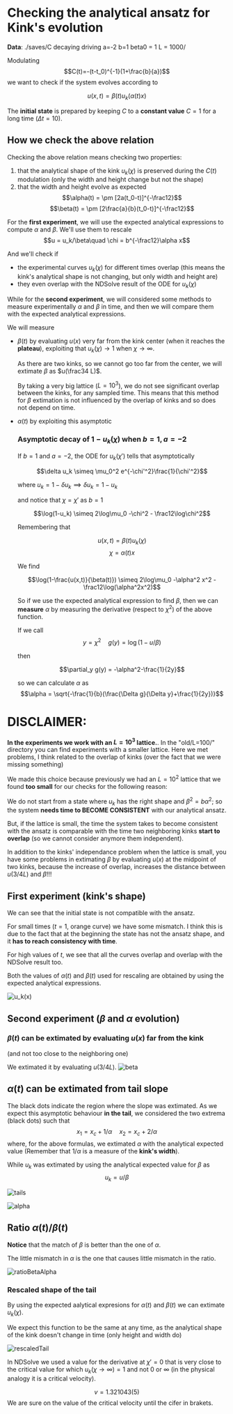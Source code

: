 # Checking the analytical ansatz for Kink's evolution

**Data**: ./saves/C decaying driving a=-2 b=1 beta0 = 1 L = 1000/

Modulating 
$$C(t)=-(t-t_0)^{-1}(1+\frac{b}{a})$$
we want to check if the system evolves according to

$$u(x,t) = \beta(t)u_k(\alpha(t) x)$$

The **initial state** is prepared by keeping $C$ to a **constant value** $C=1$ for a long time ($\Delta t = 10$).

## How we check the above relation
Checking the above relation means checking two properties:

1) that the analytical shape of the kink $u_k(\chi)$ is preserved during the $C(t)$ modulation (only the width and height change but not the shape)
2) that the width and height evolve as expected
$$\alpha(t) = \pm [2a(t_0-t)]^{-\frac12}$$
$$\beta(t) = \pm [2\frac{a}{b}(t_0-t)]^{-\frac12}$$


For the **first experiment**, we will use the expected analytical expressions to compute $\alpha$ and $\beta$.
We'll use them to rescale
$$u = u_k/\beta\quad \chi = b^{-\frac12}\alpha x$$

And we'll check if
- the experimental curves $u_{k}(\chi)$ for different times overlap (this means the kink's analytical shape is not changing, but only width and height are)
- they even overlap with the NDSolve result of the ODE for $u_k(\chi)$

While for the **second experiment**, we will considered some methods to measure experimentally $\alpha$ and $\beta$ in time, and then we will compare them with the expected analytical expressions.

We will measure
- $\beta(t)$ by evaluating $u(x)$ very far from the kink center (when it reaches the **plateau**), exploiting that $u_k(\chi)\rightarrow 1$ when $\chi\rightarrow\infty$.

    As there are two kinks, so we cannot go too far from the center, we will extimate $\beta$ as  $u(\frac34 L)$.

    By taking a very big lattice ($L = 10^3$), we do not see significant overlap between the kinks, for any sampled time.
    This means that this method for $\beta$ extimation is not influenced by the overlap of kinks and so does not depend on time.

- $\alpha(t)$ by exploiting this asymptotic

    ### Asymptotic decay of $1-u_k(\chi)$ when $b=1, a = -2$

    If $b = 1$ and $a = -2$, the ODE for $u_k(\chi')$ tells that asymptotically
    
    $$\delta u_k \simeq \mu_0^2 e^{-\chi'^2}\frac{1}{\chi'^2}$$
    
    where $u_k = 1 - \delta u_k \implies \delta u_k = 1 - u_k$

    and notice that $\chi = \chi'$ as $b=1$

    $$\log(1-u_k) \simeq 2\log\mu_0 -\chi^2 - \frac12\log\chi^2$$

    Remembering that

    $$u(x,t) = \beta(t)u_k(\chi)$$
    $$\chi = \alpha(t)x$$

    We find


    $$\log(1-\frac{u(x,t)}{\beta(t)}) \simeq 2\log\mu_0 -\alpha^2 x^2 - \frac12\log(\alpha^2x^2)$$

    So if we use the expected analytical expression to find $\beta$, then we can **measure** $\alpha$ by measuring the derivative (respect to $\chi^2$) of the above function.

    If we call
    $$y = \chi^2\quad g(y) = \log(1-u/\beta)$$

    then
    
    $$\partial_y g(y) = -\alpha^2-\frac{1}{2y}$$

    so we can calculate $\alpha$ as
    $$\alpha = \sqrt{-\frac{1}{b}(\frac{\Delta g}{\Delta y}+\frac{1}{2y})}$$



# DISCLAIMER:
**In the experiments we work with an $L=10^3$ lattice.**.
In the "old/L=100/" directory you can find experiments with a smaller lattice. Here we met problems, I think related to the overlap of kinks (over the fact that we were missing something)

We made this choice because previously we had an $L=10^2$ lattice that we found **too small** for our checks for the following reason:

We do not start from a state where $u_k$ has the right shape and $\beta^2 = b\alpha^2$; so the system **needs time to BECOME CONSISTENT** with our analytical ansatz.

But, if the lattice is small, the time the system takes to become consistent with the ansatz is comparable with the time two neighboring kinks **start to overlap** (so we cannot consider anymore them independent).

In addition to the kinks' independance problem when the lattice is small, you have some problems in extimating $\beta$ by evaluating $u(x)$ at the midpoint of two kinks, because the increase of overlap, increases the distance between $u(3/4 L)$ and $\beta$!!!

## First experiment (kink's shape)

We can see that the initial state is not compatible with the ansatz.

For small times ($t = 1$, orange curve) we have some mismatch.
I think this is due to the fact that at the beginning the state has not the ansatz shape, and it **has to reach consistency with time**.

For high values of $t$, we see that all the curves overlap and overlap with the NDSolve result too.

Both the values of $\alpha(t)$ and $\beta(t)$ used for rescaling are obtained by using the expected analytical expressions.

![u_k(x)](Plots/measured%20and%20analytical%20alpha%20beta/u_k(x).png?raw=true)

## Second experiment ($\beta$ and $\alpha$ evolution)


### $\beta(t)$ can be extimated by evaluating $u(x)$ far from the kink 
(and not too close to the neighboring one)

We extimated it by evaluating $u(3/4 L)$.
![beta](Plots/measured%20and%20analytical%20alpha%20beta/beta.png?raw=true)

## $\alpha(t)$ can be extimated from tail slope

The black dots indicate the region where the slope was extimated.
As we expect this asymptotic behaviour **in the tail**, we considered the two extrema (black dots) such that
$$x_1 = x_c + 1/\alpha\quad x_2 = x_c + 2/\alpha$$
where, for the above formulas, we extimated $\alpha$ with the analytical expected value (Remember that $1/\alpha$ is a measure of the **kink's width**).

While $u_k$ was extimated by using the analytical expected value for $\beta$ as
$$u_k = u/\beta$$

![tails](Plots/measured%20and%20analytical%20alpha%20beta/tail.png?raw=true)

![alpha](Plots/measured%20and%20analytical%20alpha%20beta/alpha.png?raw=true)

## Ratio $\alpha(t)/\beta (t)$

**Notice** that the match of $\beta$ is better than the one of $\alpha$.

The little mismatch in $\alpha$ is the one that causes little mismatch in the ratio.

![ratioBetaAlpha](Plots/measured%20and%20analytical%20alpha%20beta/ratio.png?raw=true)

### Rescaled shape of the tail
By using the expected aalytical expresions for $\alpha(t)$ and $\beta(t)$ we can extimate $u_k(\chi)$.

We expect this function to be the same at any time, as the analytical shape of the kink doesn't change in time (only height and width do)

![rescaledTail](Plots/measured%20and%20analytical%20alpha%20beta/tail%20rescaled.png?raw=true)

In NDSolve we used a value for the derivative at $\chi' = 0$ that is very close to the critical value for which $u_k(\chi\rightarrow\infty)=1$ and not $0$ or $\infty$ (in the physical analogy it is a critical velocity).

$$v = 1.321043(5)$$
We are sure on the value of the critical velocity until the cifer in brakets.